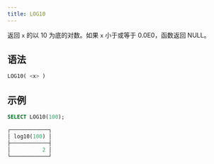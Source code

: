 ```yaml
---
title: LOG10
---
```


返回 `x` 的以 10 为底的对数。如果 `x` 小于或等于 0.0E0，函数返回 NULL。

## 语法

```sql
LOG10( <x> )
```

## 示例

```sql
SELECT LOG10(100);

┌────────────┐
│ log10(100) │
├────────────┤
│          2 │
└────────────┘
```